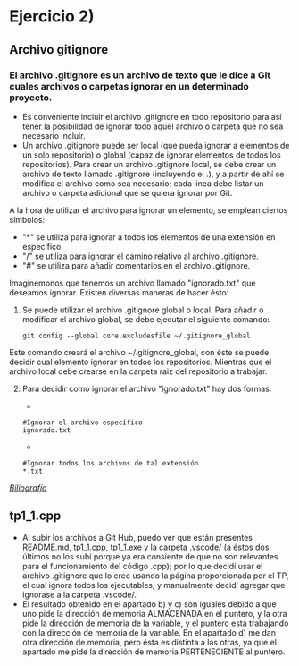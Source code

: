 # Ejercicio 2)
## Archivo gitignore
### El archivo .gitignore es un archivo de texto que le dice a Git cuales archivos o carpetas ignorar en un determinado proyecto.
- Es conveniente incluir el archivo .gitignore en todo repositorio para así tener la posibilidad de ignorar todo aquel archivo o carpeta que no sea necesario incluir.
- Un archivo .gitignore puede ser local (que pueda ignorar a elementos de un solo repositorio) o global (capaz de ignorar elementos de todos los repositorios). Para crear un archivo .gitignore local, se debe crear un archivo de texto llamado .gitignore (incluyendo el .), y a partir de ahí se modifica el archivo como sea necesario; cada linea debe listar un archivo o carpeta adicional que se quiera ignorar por Git.

A la hora de utilizar el archivo para ignorar un elemento, se emplean ciertos símbolos:
* "*" se utiliza para ignorar a todos los elementos de una extensión en específico.
* "/" se utiliza para ignorar el camino relativo al archivo .gitignore.
* "#" se utiliza para añadir comentarios en el archivo .gitignore.

Imaginemonos que tenemos un archivo llamado "ignorado.txt" que deseamos ignorar. Existen diversas maneras de hacer ésto:

1. Se puede utilizar el archivo .gitignore global o local. Para añadir o modificar el archivo global, se debe ejecutar el siguiente comando:

	```
	git config --global core.excludesfile ~/.gitignore_global
	```
Este comando creará el archivo ~/.gitignore_global, con éste se puede decidir cual elemento ignorar en todos los repositorios.
Mientras que el archivo local debe crearse en la carpeta raiz del repositorio a trabajar.

2. Para decidir como ignorar el archivo "ignorado.txt" hay dos formas:

	* 
	````
	#Ignorar el archivo específico
	ignorado.txt
	````
	* 
	````
	#Ignorar todos los archivos de tal extensión
	*.txt
	````

_[Biliografía](https://www.freecodecamp.org/news/gitignore-what-is-it-and-how-to-add-to-repo/)_

## tp1_1.cpp
- Al subir los archivos a Git Hub, puedo ver que están presentes README.md, tp1_1.cpp, tp1_1.exe y la carpeta .vscode/ (a éstos dos últimos no los subí porque ya era consiente de que no son relevantes para el funcionamiento del código .cpp); por lo que decidí usar el archivo .gitignore que lo cree usando la página proporcionada por el TP, el cual ignora todos los ejecutables, y manualmente decidí agregar que ignorase a la carpeta .vscode/.
- El resultado obtenido en el apartado b) y c) son iguales debido a que uno pide la dirección de memoria ALMACENADA en el puntero, y la otra pide la dirección de memoria de la variable, y el puntero está trabajando con la dirección de memoria de la variable. En el apartado d) me dan otra dirección de memoria, pero ésta es distinta a las otras, ya que el apartado me pide la dirección de memoria PERTENECIENTE al puntero.